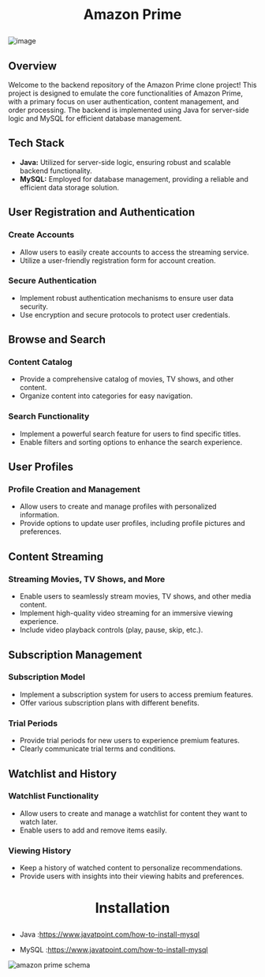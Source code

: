 # <p align="center">Amazon Prime</p>
![image](https://github.com/Rajkumar-Gunasekaran/Amazon-prime/assets/96935976/415fe00e-8b6a-429d-9cfd-ee0024ba789c)

## Overview

Welcome to the backend repository of the Amazon Prime clone project! This project is designed to emulate the core functionalities of Amazon Prime, with a primary focus on user authentication, content management, and order processing. The backend is implemented using Java for server-side logic and MySQL for efficient database management.

## Tech Stack

- **Java:** Utilized for server-side logic, ensuring robust and scalable backend functionality.
- **MySQL:** Employed for database management, providing a reliable and efficient data storage solution.

## User Registration and Authentication

### Create Accounts
- Allow users to easily create accounts to access the streaming service.
- Utilize a user-friendly registration form for account creation.

### Secure Authentication
- Implement robust authentication mechanisms to ensure user data security.
- Use encryption and secure protocols to protect user credentials.

## Browse and Search

### Content Catalog
- Provide a comprehensive catalog of movies, TV shows, and other content.
- Organize content into categories for easy navigation.

### Search Functionality
- Implement a powerful search feature for users to find specific titles.
- Enable filters and sorting options to enhance the search experience.

## User Profiles

### Profile Creation and Management
- Allow users to create and manage profiles with personalized information.
- Provide options to update user profiles, including profile pictures and preferences.

## Content Streaming

### Streaming Movies, TV Shows, and More
- Enable users to seamlessly stream movies, TV shows, and other media content.
- Implement high-quality video streaming for an immersive viewing experience.
- Include video playback controls (play, pause, skip, etc.).

## Subscription Management

### Subscription Model
- Implement a subscription system for users to access premium features.
- Offer various subscription plans with different benefits.

### Trial Periods
- Provide trial periods for new users to experience premium features.
- Clearly communicate trial terms and conditions.

## Watchlist and History

### Watchlist Functionality
- Allow users to create and manage a watchlist for content they want to watch later.
- Enable users to add and remove items easily.

### Viewing History
- Keep a history of watched content to personalize recommendations.
- Provide users with insights into their viewing habits and preferences.

# <p align="center">Installation</p>

- Java :https://www.javatpoint.com/how-to-install-mysql

- MySQL :https://www.javatpoint.com/how-to-install-mysql

![amazon prime schema](https://github.com/Rajkumar-Gunasekaran/Amazon-prime/assets/96935976/872dc6b7-9984-4595-b3c4-e56196e78dcf)

